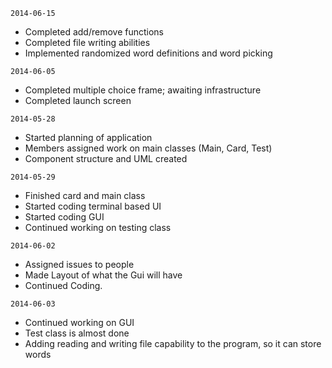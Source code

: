`2014-06-15`
- Completed add/remove functions
- Completed file writing abilities
- Implemented randomized word definitions and word picking

`2014-06-05`
- Completed multiple choice frame; awaiting infrastructure
- Completed launch screen

`2014-05-28`
- Started planning of application
- Members assigned work on main classes (Main, Card, Test)
- Component structure and UML created

`2014-05-29`
- Finished card and main class
- Started coding terminal based UI
- Started coding GUI
- Continued working on testing class


`2014-06-02`
- Assigned  issues to people
- Made Layout of what the Gui will have
- Continued Coding.

`2014-06-03`
- Continued working on GUI
- Test class is almost done
- Adding reading and writing file capability to the program, so it can store words
